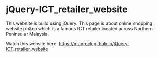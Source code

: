 # jQuery-ICT_retailer_website
This website is build using jQuery. This page is about online shopping website ph&amp;co which is a famous ICT retailer located across Northern Peninsular Malaysia. 

Watch this website here: https://muqrock.github.io/jQuery-ICT_retailer_website
